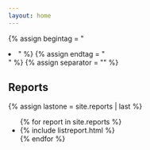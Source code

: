 ```yaml
---
layout: home
---
```


{% assign begintag = "<li>" %}
{% assign endtag = "</li>" %}
{% assign separator = "" %}

## Reports

{% assign lastone = site.reports | last %}
<ul>
{% for report in site.reports %}
<li>{% include listreport.html %}</li>
{% endfor %}
</ul>
